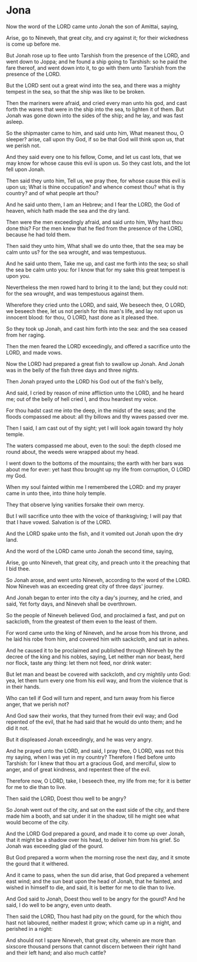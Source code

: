 # Jona

<p id="jon-1:1">Now the word of the LORD came unto Jonah the son of Amittai, saying,</p>

<p id="jon-1:2">Arise, go to Nineveh, that great city, and cry against it; for their wickedness is come up before me.</p>

<p id="jon-1:3">But Jonah rose up to flee unto Tarshish from the presence of the LORD, and went down to Joppa; and he found a ship going to Tarshish: so he paid the fare thereof, and went down into it, to go with them unto Tarshish from the presence of the LORD.</p>

<p id="jon-1:4">But the LORD sent out a great wind into the sea, and there was a mighty tempest in the sea, so that the ship was like to be broken.</p>

<p id="jon-1:5">Then the mariners were afraid, and cried every man unto his god, and cast forth the wares that were in the ship into the sea, to lighten it of them. But Jonah was gone down into the sides of the ship; and he lay, and was fast asleep.</p>

<p id="jon-1:6">So the shipmaster came to him, and said unto him, What meanest thou, O sleeper? arise, call upon thy God, if so be that God will think upon us, that we perish not.</p>

<p id="jon-1:7">And they said every one to his fellow, Come, and let us cast lots, that we may know for whose cause this evil is upon us. So they cast lots, and the lot fell upon Jonah.</p>

<p id="jon-1:8">Then said they unto him, Tell us, we pray thee, for whose cause this evil is upon us; What is thine occupation? and whence comest thou? what is thy country? and of what people art thou?</p>

<p id="jon-1:9">And he said unto them, I am an Hebrew; and I fear the LORD, the God of heaven, which hath made the sea and the dry land.</p>

<p id="jon-1:10">Then were the men exceedingly afraid, and said unto him, Why hast thou done this? For the men knew that he fled from the presence of the LORD, because he had told them.</p>

<p id="jon-1:11">Then said they unto him, What shall we do unto thee, that the sea may be calm unto us? for the sea wrought, and was tempestuous.</p>

<p id="jon-1:12">And he said unto them, Take me up, and cast me forth into the sea; so shall the sea be calm unto you: for I know that for my sake this great tempest is upon you.</p>

<p id="jon-1:13">Nevertheless the men rowed hard to bring it to the land; but they could not: for the sea wrought, and was tempestuous against them.</p>

<p id="jon-1:14">Wherefore they cried unto the LORD, and said, We beseech thee, O LORD, we beseech thee, let us not perish for this man's life, and lay not upon us innocent blood: for thou, O LORD, hast done as it pleased thee.</p>

<p id="jon-1:15">So they took up Jonah, and cast him forth into the sea: and the sea ceased from her raging.</p>

<p id="jon-1:16">Then the men feared the LORD exceedingly, and offered a sacrifice unto the LORD, and made vows.</p>

<p id="jon-1:17">Now the LORD had prepared a great fish to swallow up Jonah. And Jonah was in the belly of the fish three days and three nights.</p>

<p id="jon-2:1">Then Jonah prayed unto the LORD his God out of the fish's belly,</p>

<p id="jon-2:2">And said, I cried by reason of mine affliction unto the LORD, and he heard me; out of the belly of hell cried I, and thou heardest my voice.</p>

<p id="jon-2:3">For thou hadst cast me into the deep, in the midst of the seas; and the floods compassed me about: all thy billows and thy waves passed over me.</p>

<p id="jon-2:4">Then I said, I am cast out of thy sight; yet I will look again toward thy holy temple.</p>

<p id="jon-2:5">The waters compassed me about, even to the soul: the depth closed me round about, the weeds were wrapped about my head.</p>

<p id="jon-2:6">I went down to the bottoms of the mountains; the earth with her bars was about me for ever: yet hast thou brought up my life from corruption, O LORD my God.</p>

<p id="jon-2:7">When my soul fainted within me I remembered the LORD: and my prayer came in unto thee, into thine holy temple.</p>

<p id="jon-2:8">They that observe lying vanities forsake their own mercy.</p>

<p id="jon-2:9">But I will sacrifice unto thee with the voice of thanksgiving; I will pay that that I have vowed. Salvation is of the LORD.</p>

<p id="jon-2:10">And the LORD spake unto the fish, and it vomited out Jonah upon the dry land.</p>

<p id="jon-3:1">And the word of the LORD came unto Jonah the second time, saying,</p>

<p id="jon-3:2">Arise, go unto Nineveh, that great city, and preach unto it the preaching that I bid thee.</p>

<p id="jon-3:3">So Jonah arose, and went unto Nineveh, according to the word of the LORD. Now Nineveh was an exceeding great city of three days' journey.</p>

<p id="jon-3:4">And Jonah began to enter into the city a day's journey, and he cried, and said, Yet forty days, and Nineveh shall be overthrown.</p>

<p id="jon-3:5">So the people of Nineveh believed God, and proclaimed a fast, and put on sackcloth, from the greatest of them even to the least of them.</p>

<p id="jon-3:6">For word came unto the king of Nineveh, and he arose from his throne, and he laid his robe from him, and covered him with sackcloth, and sat in ashes.</p>

<p id="jon-3:7">And he caused it to be proclaimed and published through Nineveh by the decree of the king and his nobles, saying, Let neither man nor beast, herd nor flock, taste any thing: let them not feed, nor drink water:</p>

<p id="jon-3:8">But let man and beast be covered with sackcloth, and cry mightily unto God: yea, let them turn every one from his evil way, and from the violence that is in their hands.</p>

<p id="jon-3:9">Who can tell if God will turn and repent, and turn away from his fierce anger, that we perish not?</p>

<p id="jon-3:10">And God saw their works, that they turned from their evil way; and God repented of the evil, that he had said that he would do unto them; and he did it not.</p>

<p id="jon-4:1">But it displeased Jonah exceedingly, and he was very angry.</p>

<p id="jon-4:2">And he prayed unto the LORD, and said, I pray thee, O LORD, was not this my saying, when I was yet in my country? Therefore I fled before unto Tarshish: for I knew that thou art a gracious God, and merciful, slow to anger, and of great kindness, and repentest thee of the evil.</p>

<p id="jon-4:3">Therefore now, O LORD, take, I beseech thee, my life from me; for it is better for me to die than to live.</p>

<p id="jon-4:4">Then said the LORD, Doest thou well to be angry?</p>

<p id="jon-4:5">So Jonah went out of the city, and sat on the east side of the city, and there made him a booth, and sat under it in the shadow, till he might see what would become of the city.</p>

<p id="jon-4:6">And the LORD God prepared a gourd, and made it to come up over Jonah, that it might be a shadow over his head, to deliver him from his grief. So Jonah was exceeding glad of the gourd.</p>

<p id="jon-4:7">But God prepared a worm when the morning rose the next day, and it smote the gourd that it withered.</p>

<p id="jon-4:8">And it came to pass, when the sun did arise, that God prepared a vehement east wind; and the sun beat upon the head of Jonah, that he fainted, and wished in himself to die, and said, It is better for me to die than to live.</p>

<p id="jon-4:9">And God said to Jonah, Doest thou well to be angry for the gourd? And he said, I do well to be angry, even unto death.</p>

<p id="jon-4:10">Then said the LORD, Thou hast had pity on the gourd, for the which thou hast not laboured, neither madest it grow; which came up in a night, and perished in a night:</p>

<p id="jon-4:11">And should not I spare Nineveh, that great city, wherein are more than sixscore thousand persons that cannot discern between their right hand and their left hand; and also much cattle?</p>

